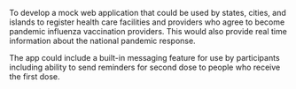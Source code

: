 To develop a mock web application that could be used by states, cities, and islands to register health care facilities and providers who agree to become pandemic influenza vaccination providers. This would also provide real time information about the national pandemic response.

The app could include a built-in messaging feature for use by participants including ability to send reminders for second dose to people who receive the first dose.
